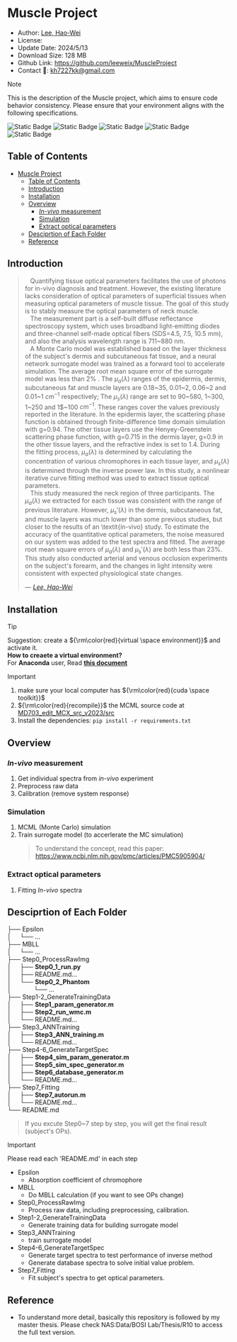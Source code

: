 Muscle Project
===
-   Author: [Lee, Hao-Wei](https://leeweix.github.io/)
-   License: 
-   Update Date: 2024/5/13
-   Download Size: 128 MB
-   Github Link: https://github.com/leeweix/MuscleProject
-   Contact :email:: kh7227kk@gmail.com 

> [!NOTE] 
> This is the description of the Muscle project, which aims to ensure code behavior consistency. Please ensure that your environment aligns with the following specifications.

![Static Badge](https://img.shields.io/badge/matlab-R2021b-brown)
![Static Badge](https://img.shields.io/badge/python-v3.8.0-blue)
![Static Badge](https://img.shields.io/badge/pip-v20.2.0_(python3.8)-orange)
![Static Badge](https://img.shields.io/badge/cuda-v11.7.0-green)
![Static Badge](https://img.shields.io/badge/OS-ubuntu_18.04_or_win10-purple)



## Table of Contents
- [Muscle Project](#muscle-project)
  - [Table of Contents](#table-of-contents)
  - [Introduction](#introduction)
  - [Installation](#installation)
  - [Overview](#overview)
    - [*In-vivo* measurement](#in-vivo-measurement)
    - [Simulation](#simulation)
    - [Extract optical parameters](#extract-optical-parameters)
  - [Desciprtion of Each Folder](#desciprtion-of-each-folder)
  - [Reference](#reference)

## Introduction
> &nbsp;&nbsp;&nbsp;Quantifying tissue optical parameters facilitates the use of photons for in-vivo diagnosis and treatment. However, the existing literature lacks consideration of optical parameters of superficial tissues when measuring optical parameters of muscle tissue. The goal of this study is to stably measure the optical parameters of neck muscle.  
> &nbsp;&nbsp;&nbsp;The measurement part is a self-built diffuse reflectance spectroscopy system, which uses broadband light-emitting diodes and three-channel self-made optical fibers (SDS=4.5, 7.5, 10.5 mm), and also the analysis wavelength range is 711~880 nm.  
> &nbsp;&nbsp;&nbsp;A Monte Carlo model was established based on the layer thickness of the subject's dermis and subcutaneous fat tissue, and a neural network surrogate model was trained as a forward tool to accelerate simulation. The average root mean square error of the surrogate model was less than 2% . The $\mu_a(\lambda)$ ranges of the epidermis, dermis, subcutaneous fat and muscle layers are 0.18~35, 0.01~2, 0.06~2 and 0.01~1 $cm^{-1}$ respectively; The $\mu_s(\lambda)$ range are set to 90~580, 1~300, 1~250 and 1$~100 $cm^{-1}$. These ranges cover the values previously reported in the literature. In the epidermis layer, the scattering phase function is obtained through finite-difference time domain simulation with g=0.94. The other tissue layers use the Henyey-Greenstein scattering phase function, with g=0.715 in the dermis layer, g=0.9 in the other tissue layers, and the refractive index is set to 1.4. During the fitting process, $\mu_a(\lambda)$ is determined by calculating the concentration of various chromophores in each tissue layer, and $\mu_s(\lambda)$ is determined through the inverse power law. In this study, a nonlinear iterative curve fitting method was used to extract tissue optical parameters.     
> &nbsp;&nbsp;&nbsp;This study measured the neck region of three participants. The $\mu_a(\lambda)$ we extracted for each tissue was consistent with the range of previous literature. However, $\mu_s'(\lambda)$ in the dermis, subcutaneous fat, and muscle layers was much lower than some previous studies, but closer to the results of an \textit{in-vivo} study. To estimate the accuracy of the quantitative optical parameters, the noise measured on our system was added to the test spectra and fitted. The average root mean square errors of $\mu_a(\lambda)$ and $\mu_s'(\lambda)$ are both less than 23\%. This study also conducted arterial and venous occlusion experiments on the subject's forearm, and the changes in light intensity were consistent with expected physiological state changes.
> 
>  &mdash; <cite>[Lee, Hao-Wei][1]</cite>  

[1]: https://leeweix.github.io/

## Installation
> [!TIP]
> Suggestion: create a ${\rm\color{red}{virtual \space environment}}$ and activate it.  
> **How to creaete a virtual environment?**  
> For **Anaconda** user, Read [**this document**](https://hackmd.io/@aMXX54b3ToSm3kTNB_LuWQ/BJ_No2Rkp)

> [!IMPORTANT]
> 1. make sure your local computer has ${\rm\color{red}{cuda \space toolkit}}$
> 2. ${\rm\color{red}{recompile}}$ the MCML source code at [MD703_edit_MCX_src_v2023/src](https://github.com/ShawnSun1031/IJV-Project/tree/main/MD703_edit_MCX_src_v2023/src)
> 3. Install the dependencies: `pip install -r requirements.txt`



## Overview
### *In-vivo* measurement
1. Get individual spectra from *in-vivo* experiment
2. Preprocess raw data
3. Calibration (remove system response)

### Simulation
1. MCML (Monte Carlo) simulation
2. Train surrogate model (to accerlerate the MC simulation)
    > To understand the concept, read this paper: https://www.ncbi.nlm.nih.gov/pmc/articles/PMC5905904/

### Extract optical parameters
1. Fitting *In-vivo* spectra

## Desciprtion of Each Folder
├── Epsilon      
│   &nbsp;&nbsp;&nbsp;&nbsp;└── ...     
├── MBLL     
│   &nbsp;&nbsp;&nbsp;&nbsp;└── ...  
├── Step0_ProcessRawImg   
│   &nbsp;&nbsp;&nbsp;&nbsp;├── **Step0_1_run.py**  
│   &nbsp;&nbsp;&nbsp;&nbsp;├── README.md...  
│   &nbsp;&nbsp;&nbsp;&nbsp;└── **Step0_2_Phantom**     
│   &nbsp;&nbsp;&nbsp;&nbsp;&nbsp;&nbsp;&nbsp;&nbsp;&nbsp;&nbsp;&nbsp; └── ...  
├── Step1-2_GenerateTrainingData   
│   &nbsp;&nbsp;&nbsp;&nbsp;├── **Step1_param_generator.m**  
│   &nbsp;&nbsp;&nbsp;&nbsp;├── **Step2_run_wmc.m**     
│   &nbsp;&nbsp;&nbsp;&nbsp;└── README.md...  
├── Step3_ANNTraining   
│   &nbsp;&nbsp;&nbsp;&nbsp;├── **Step3_ANN_training.m**     
│   &nbsp;&nbsp;&nbsp;&nbsp;└── README.md...  
├── Step4-6_GenerateTargetSpec   
│   &nbsp;&nbsp;&nbsp;&nbsp;├── **Step4_sim_param_generator.m**  
│   &nbsp;&nbsp;&nbsp;&nbsp;├── **Step5_sim_spec_generator.m**  
│   &nbsp;&nbsp;&nbsp;&nbsp;├── **Step6_database_generator.m**     
│   &nbsp;&nbsp;&nbsp;&nbsp;└── README.md...  
├── Step7_Fitting   
│   &nbsp;&nbsp;&nbsp;&nbsp;├── **Step7_autorun.m**     
│   &nbsp;&nbsp;&nbsp;&nbsp;└── README.md...  
└── README.md   
<!-- * MCX_src_modified_by_MD703
    * We modified the source code of MCX (https://github.com/fangq/mcx). Please see [**this file**](https://hackmd.io/@73X8klpNRmSsdgJzudHbgA/SyeF6nI9P#20210409---mcx_corecu-%E4%BF%AE%E6%94%B9) to check what we modified if you're intereseted in. (adjust the source pattern)   -->

> If you excute Step0~7 step by step, you will get the final result (subject's OPs).  
  
> [!IMPORTANT]
> Please read each 'README.md' in each step
* Epsilon
    * Absorption coefficient of chromophore
* MBLL
    * Do MBLL calculation (if you want to see OPs change)
* Step0_ProcessRawImg
    * Process raw data, including preprocessing, calibration.
* Step1-2_GenerateTrainingData
    * Generate training data for building surrogate model
* Step3_ANNTraining
    * train surrogate model
* Step4-6_GenerateTargetSpec
    * Generate target spectra to test performance of inverse method
    * Generate database spectra to solve initial value problem.
* Step7_Fitting
    * Fit subject's spectra to get optical parameters.


## Reference
* To understand more detail, basically this repository is followed by my master thesis. Please check NAS:Data/BOSI Lab/Thesis/R10 to access the full text version.



[def]: #e
